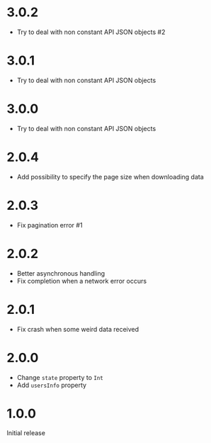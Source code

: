 # 3.0.2
- Try to deal with non constant API JSON objects #2

# 3.0.1
- Try to deal with non constant API JSON objects

# 3.0.0
- Try to deal with non constant API JSON objects

# 2.0.4
- Add possibility to specify the page size when downloading data

# 2.0.3
- Fix pagination error #1

# 2.0.2
- Better asynchronous handling
- Fix completion when a network error occurs

# 2.0.1
- Fix crash when some weird data received

# 2.0.0

- Change `state` property to `Int`
- Add `usersInfo` property

# 1.0.0
Initial release
